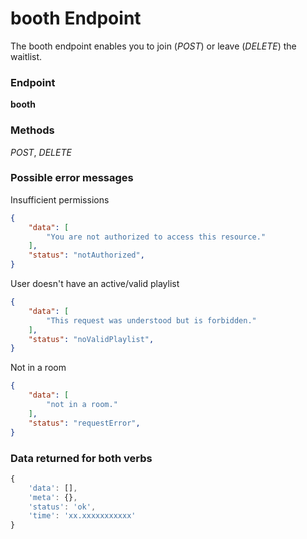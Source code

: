 # booth Endpoint

The booth endpoint enables you to join (_POST_) or leave (_DELETE_) the waitlist.

### Endpoint

**booth**

### Methods

_POST_, _DELETE_

### Possible error messages

Insufficient permissions
```json
{
    "data": [
        "You are not authorized to access this resource."
    ],
    "status": "notAuthorized",
}
```

User doesn't have an active/valid playlist
```json
{
    "data": [
        "This request was understood but is forbidden."
    ],
    "status": "noValidPlaylist",
}
```

Not in a room
```json
{
    "data": [
        "not in a room."
    ],
    "status": "requestError",
}
```

### Data returned for both verbs

```js
{
    'data': [],
    'meta': {},
    'status': 'ok',
    'time': 'xx.xxxxxxxxxxx'
}
```
